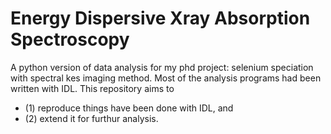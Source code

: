 # Energy Dispersive Xray Absorption Spectroscopy
A python version of data analysis for my phd project: selenium speciation with spectral kes imaging method.
Most of the analysis programs had been written with IDL. This repository aims to 
- (1) reproduce things have been done with IDL, and 
- (2) extend it for furthur analysis.
